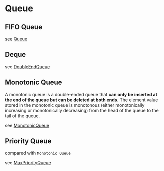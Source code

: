# Queue

## FIFO Queue

see [Queue](../src/data-structure/Queue.js)

## Deque

see [DoubleEndQueue](../src/data-structure/DoubleEndQueue.js)

## Monotonic Queue

A monotonic queue is a double-ended queue that **can only be inserted at the end of the queue but can be deleted at both ends.** The element value stored in the monotonic queue is monotonous (either monotonically increasing or monotonically decreasing) from the head of the queue to the tail of the queue.


see [MonotonicQueue](../src/data-structure/MonotonicQueue.js)
## Priority Queue

compared with `Monotonic Queue`

see [MaxPriorityQueue](../src/data-structure/MaxPriorityQueue.js)